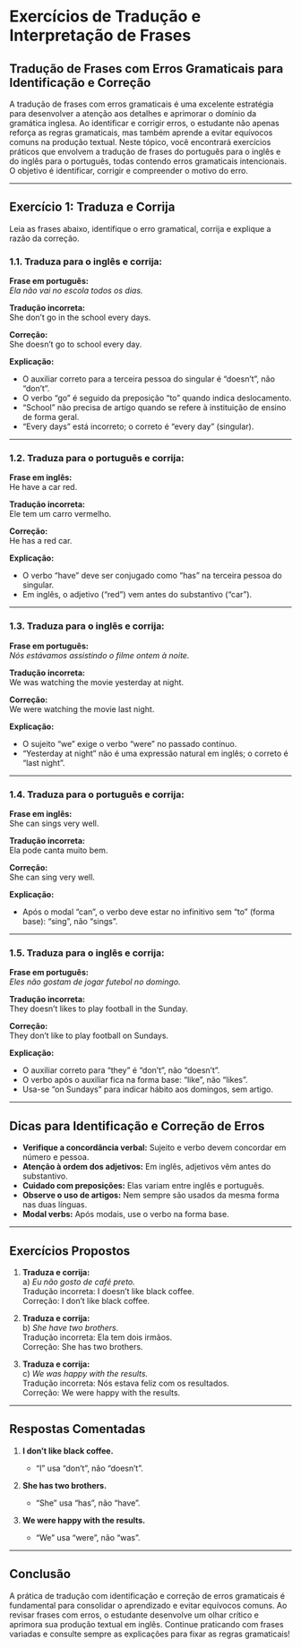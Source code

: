 # Exercícios de Tradução e Interpretação de Frases  
## Tradução de Frases com Erros Gramaticais para Identificação e Correção

A tradução de frases com erros gramaticais é uma excelente estratégia para desenvolver a atenção aos detalhes e aprimorar o domínio da gramática inglesa. Ao identificar e corrigir erros, o estudante não apenas reforça as regras gramaticais, mas também aprende a evitar equívocos comuns na produção textual. Neste tópico, você encontrará exercícios práticos que envolvem a tradução de frases do português para o inglês e do inglês para o português, todas contendo erros gramaticais intencionais. O objetivo é identificar, corrigir e compreender o motivo do erro.

---

## Exercício 1: Traduza e Corrija

Leia as frases abaixo, identifique o erro gramatical, corrija e explique a razão da correção.

### 1.1. Traduza para o inglês e corrija:

**Frase em português:**  
*Ela não vai no escola todos os dias.*

**Tradução incorreta:**  
She don’t go in the school every days.

**Correção:**  
She doesn’t go to school every day.

**Explicação:**  
- O auxiliar correto para a terceira pessoa do singular é “doesn’t”, não “don’t”.
- O verbo “go” é seguido da preposição “to” quando indica deslocamento.
- “School” não precisa de artigo quando se refere à instituição de ensino de forma geral.
- “Every days” está incorreto; o correto é “every day” (singular).

---

### 1.2. Traduza para o português e corrija:

**Frase em inglês:**  
He have a car red.

**Tradução incorreta:**  
Ele tem um carro vermelho.

**Correção:**  
He has a red car.

**Explicação:**  
- O verbo “have” deve ser conjugado como “has” na terceira pessoa do singular.
- Em inglês, o adjetivo (“red”) vem antes do substantivo (“car”).

---

### 1.3. Traduza para o inglês e corrija:

**Frase em português:**  
*Nós estávamos assistindo o filme ontem à noite.*

**Tradução incorreta:**  
We was watching the movie yesterday at night.

**Correção:**  
We were watching the movie last night.

**Explicação:**  
- O sujeito “we” exige o verbo “were” no passado contínuo.
- “Yesterday at night” não é uma expressão natural em inglês; o correto é “last night”.

---

### 1.4. Traduza para o português e corrija:

**Frase em inglês:**  
She can sings very well.

**Tradução incorreta:**  
Ela pode canta muito bem.

**Correção:**  
She can sing very well.

**Explicação:**  
- Após o modal “can”, o verbo deve estar no infinitivo sem “to” (forma base): “sing”, não “sings”.

---

### 1.5. Traduza para o inglês e corrija:

**Frase em português:**  
*Eles não gostam de jogar futebol no domingo.*

**Tradução incorreta:**  
They doesn’t likes to play football in the Sunday.

**Correção:**  
They don’t like to play football on Sundays.

**Explicação:**  
- O auxiliar correto para “they” é “don’t”, não “doesn’t”.
- O verbo após o auxiliar fica na forma base: “like”, não “likes”.
- Usa-se “on Sundays” para indicar hábito aos domingos, sem artigo.

---

## Dicas para Identificação e Correção de Erros

- **Verifique a concordância verbal:** Sujeito e verbo devem concordar em número e pessoa.
- **Atenção à ordem dos adjetivos:** Em inglês, adjetivos vêm antes do substantivo.
- **Cuidado com preposições:** Elas variam entre inglês e português.
- **Observe o uso de artigos:** Nem sempre são usados da mesma forma nas duas línguas.
- **Modal verbs:** Após modais, use o verbo na forma base.

---

## Exercícios Propostos

1. **Traduza e corrija:**  
   a) *Eu não gosto de café preto.*  
   Tradução incorreta: I doesn’t like black coffee.  
   Correção: I don’t like black coffee.

2. **Traduza e corrija:**  
   b) *She have two brothers.*  
   Tradução incorreta: Ela tem dois irmãos.  
   Correção: She has two brothers.

3. **Traduza e corrija:**  
   c) *We was happy with the results.*  
   Tradução incorreta: Nós estava feliz com os resultados.  
   Correção: We were happy with the results.

---

## Respostas Comentadas

1. **I don’t like black coffee.**  
   - “I” usa “don’t”, não “doesn’t”.

2. **She has two brothers.**  
   - “She” usa “has”, não “have”.

3. **We were happy with the results.**  
   - “We” usa “were”, não “was”.

---

## Conclusão

A prática de tradução com identificação e correção de erros gramaticais é fundamental para consolidar o aprendizado e evitar equívocos comuns. Ao revisar frases com erros, o estudante desenvolve um olhar crítico e aprimora sua produção textual em inglês. Continue praticando com frases variadas e consulte sempre as explicações para fixar as regras gramaticais!